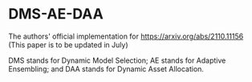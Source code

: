 # DMS-AE-DAA
The authors' official implementation for https://arxiv.org/abs/2110.11156 (This paper is to be updated in July)

DMS stands for Dynamic Model Selection; AE stands for Adaptive Ensembling; and DAA stands for Dynamic Asset Allocation.
